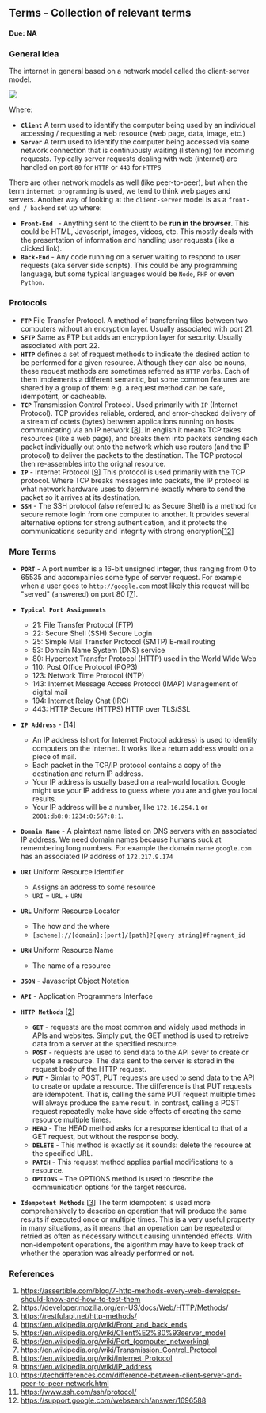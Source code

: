 ## Terms - Collection of relevant terms
#### Due: NA

### General Idea

The internet in general based on a network model called the client-server model. 

<img src="http://cs.mwsu.edu/~griffin/zcloud/zcloud-files/Client-Server.jpg">

Where:
- **`Client`** A term used to identify the computer being used by an individual accessing / requesting a web resource (web page, data, image, etc.)
- **`Server`** A term used to identify the computer being accessed via some network connection that is continuously waiting (listening) for incoming requests. Typically server requests dealing with web (internet) are handled on port `80` for `HTTP` or `443` for `HTTPS`

There are other network models as well (like peer-to-peer), but when the term `internet programming` is used, we tend to think web pages and servers. Another way of looking at the `client-server` model is as a `front-end / backend` set up where:
- **`Front-End `** - Anything sent to the client to be **run in the browser**. This could be HTML, Javascript, images, videos, etc. This mostly deals with the presentation of information and handling user requests (like a clicked link).
- **`Back-End`** - Any code running on a server waiting to respond to user requests (aka server side scripts). This could be any programming language, but some typical languages would be `Node`, `PHP` or even `Python`.


### Protocols
- **`FTP`** File Transfer Protocol. A method of transferring files between two computers without an encryption layer. Usually associated with port 21.
- **`SFTP`** Same as FTP but adds an encryption layer for security. Usually associated with port 22.
- **`HTTP`** defines a set of request methods to indicate the desired action to be performed for a given resource. Although they can also be nouns, these request methods are sometimes referred as `HTTP` verbs. Each of them implements a different semantic, but some common features are shared by a group of them: e.g. a request method can be safe, idempotent, or cacheable.
- **`TCP`**  Transmission Control Protocol. Used primarily with `IP` (Internet Protocol). TCP provides reliable, ordered, and error-checked delivery of a stream of octets (bytes) between applications running on hosts communicating via an IP network [[8](#references)]. In english it means TCP takes resources (like a web page), and breaks them into packets sending each packet individually out onto the network which use routers (and the IP protocol) to deliver the packets to the destination. The TCP protocol then re-assembles into the orignal resource. 
- **`IP`** - Internet Protocol [[9](#references)] This protocol is used primarily with the TCP protocol. Where TCP breaks messages into packets, the IP protocol is what network hardware uses to determine exactly where to send the packet so it arrives at its destination.
- **`SSH`** - The SSH protocol (also referred to as Secure Shell) is a method for secure remote login from one computer to another. It provides several alternative options for strong authentication, and it protects the communications security and integrity with strong encryption[[12](#references)]

### More Terms

- **`PORT`** - A port number is a 16-bit unsigned integer, thus ranging from 0 to 65535 and accompainies some type of server request. For example when a user goes to `http://google.com` most likely this request will be "served" (answered) on port 80 [[7](#references)].
- **`Typical Port Assignments`**
  - 21: File Transfer Protocol (FTP)
  - 22: Secure Shell (SSH) Secure Login
  - 25: Simple Mail Transfer Protocol (SMTP) E-mail routing
  - 53: Domain Name System (DNS) service
  - 80: Hypertext Transfer Protocol (HTTP) used in the World Wide Web
  - 110: Post Office Protocol (POP3)
  - 123: Network Time Protocol (NTP)
  - 143: Internet Message Access Protocol (IMAP) Management of digital mail
  - 194: Internet Relay Chat (IRC)
  - 443: HTTP Secure (HTTPS) HTTP over TLS/SSL

- **`IP Address`** - [[14](#references)]
  - An IP address (short for Internet Protocol address) is used to identify computers on the Internet. It works like a return address would on a piece of mail.
  - Each packet in the TCP/IP protocol contains a copy of the destination and return IP address.
  - Your IP address is usually based on a real-world location. Google might use your IP address to guess where you are and give you local results.
  - Your IP address will be a number, like `172.16.254.1` or `2001:db8:0:1234:0:567:8:1`.
- **`Domain Name`** - A plaintext name listed on DNS servers with an associated IP address. We need domain names because humans suck at remembering long numbers. For example the domain name `google.com` has an associated IP address of `172.217.9.174`
- **`URI`** Uniform Resource Identifier
  - Assigns an address to some resource 
  - `URI` = `URL` + `URN`
- **`URL`** Uniform Resource Locator
  - The how and the where
  - `[scheme]://[domain]:[port]/[path]?[query string]#fragment_id`
- **`URN`** Uniform Resource Name
  - The name of a resource
- **`JSON`** - Javascript Object Notation 
- **`API`** - Application Programmers Interface
- **`HTTP Methods`** [[2](#references)]
  - **`GET`** - requests are the most common and widely used methods in APIs and websites. Simply put, the GET method is used to retreive data from a server at the specified resource.
  - **`POST`** - requests are used to send data to the API sever to create or udpate a resource. The data sent to the server is stored in the request body of the HTTP request.
  - **`PUT`** - Simlar to POST, PUT requests are used to send data to the API to create or update a resource. The difference is that PUT requests are idempotent. That is, calling the same PUT request multiple times will always produce the same result. In contrast, calling a POST request repeatedly make have side effects of creating the same resource multiple times.
  - **`HEAD`** - The HEAD method asks for a response identical to that of a GET request, but without the response body.
  - **`DELETE`** - This method is exactly as it sounds: delete the resource at the specified URL.
  - **`PATCH`** - This request method applies partial modifications to a resource.
  - **`OPTIONS`** - The OPTIONS method is used to describe the communication options for the target resource. 
- **`Idempotent Methods`** [[3](#references)] The term idempotent is used more comprehensively to describe an operation that will produce the same results if executed once or multiple times. This is a very useful property in many situations, as it means that an operation can be repeated or retried as often as necessary without causing unintended effects. With non-idempotent operations, the algorithm may have to keep track of whether the operation was already performed or not.



 
### References <a name="references" id="references"></a> 

1. https://assertible.com/blog/7-http-methods-every-web-developer-should-know-and-how-to-test-them
2. https://developer.mozilla.org/en-US/docs/Web/HTTP/Methods/
3. https://restfulapi.net/http-methods/
5. https://en.wikipedia.org/wiki/Front_and_back_ends
6. https://en.wikipedia.org/wiki/Client%E2%80%93server_model
7. https://en.wikipedia.org/wiki/Port_(computer_networking)
8. https://en.wikipedia.org/wiki/Transmission_Control_Protocol
9. https://en.wikipedia.org/wiki/Internet_Protocol
10. https://en.wikipedia.org/wiki/IP_address
11. https://techdifferences.com/difference-between-client-server-and-peer-to-peer-network.html
12. https://www.ssh.com/ssh/protocol/
14. https://support.google.com/websearch/answer/1696588